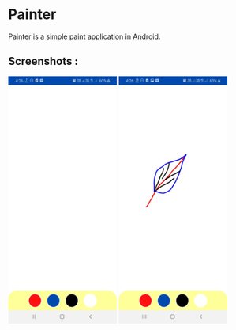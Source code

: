 # Painter
Painter is a simple paint application in Android.
## Screenshots :
<p>
<img src="https://github.com/SwapnilKumar19/Painter/blob/main/Screenshots/Screenshot_20210813-162632_Painter.jpg" height="500px" width="220px">
<img src="https://github.com/SwapnilKumar19/Painter/blob/main/Screenshots/Screenshot_20210813-162659_Painter.jpg" height="500px" width="220px">
</p>
